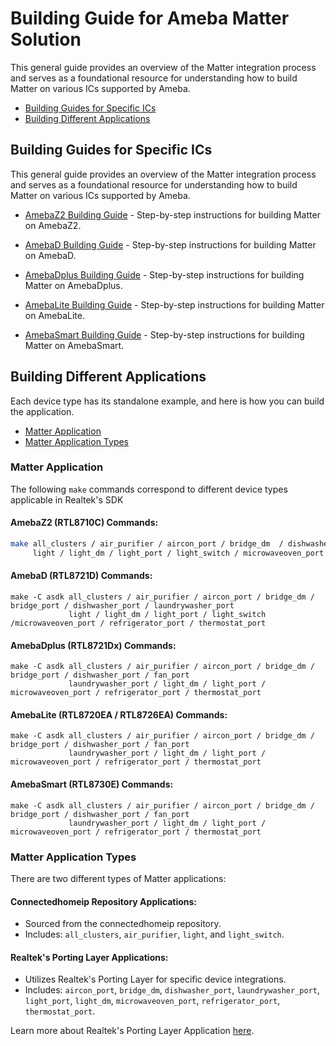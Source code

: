 # Building Guide for Ameba Matter Solution

This general guide provides an overview of the Matter integration process and serves as a foundational resource for understanding how to build Matter on various ICs supported by Ameba.

- [Building Guides for Specific ICs](#building-guides-for-specific-ics)
- [Building Different Applications](#building-different-applications)

## Building Guides for Specific ICs

This general guide provides an overview of the Matter integration process and serves as a foundational resource for understanding how to build Matter on various ICs supported by Ameba.

- [AmebaZ2 Building Guide](https://github.com/Ameba-AIoT/ameba-matter/blob/main/docs/amebaz2_general_build.md) - Step-by-step instructions for building Matter on AmebaZ2.

- [AmebaD Building Guide](https://github.com/Ameba-AIoT/ameba-matter/blob/main/docs/amebad_general_build.md) - Step-by-step instructions for building Matter on AmebaD.

- [AmebaDplus Building Guide](amebadplus_general_build.md) - Step-by-step instructions for building Matter on AmebaDplus.

- [AmebaLite Building Guide](amebalite_general_build.md) - Step-by-step instructions for building Matter on AmebaLite.

- [AmebaSmart Building Guide](amebasmart_general_build.md) - Step-by-step instructions for building Matter on AmebaSmart.

## Building Different Applications

Each device type has its standalone example, and here is how you can build the application.

- [Matter Application](#matter-application)
- [Matter Application Types](#matter-application-types)

### Matter Application

The following `make` commands correspond to different device types applicable in Realtek's SDK

#### AmebaZ2 (RTL8710C) Commands:

```bash
make all_clusters / air_purifier / aircon_port / bridge_dm  / dishwasher_port / laundrywasher_port
     light / light_dm / light_port / light_switch / microwaveoven_port / refrigerator_port / thermostat_port
```

#### AmebaD (RTL8721D) Commands:

```
make -C asdk all_clusters / air_purifier / aircon_port / bridge_dm / bridge_port / dishwasher_port / laundrywasher_port
             light / light_dm / light_port / light_switch /microwaveoven_port / refrigerator_port / thermostat_port
```

#### AmebaDplus (RTL8721Dx) Commands:

```
make -C asdk all_clusters / air_purifier / aircon_port / bridge_dm / bridge_port / dishwasher_port / fan_port
             laundrywasher_port / light_dm / light_port / microwaveoven_port / refrigerator_port / thermostat_port
```

#### AmebaLite (RTL8720EA / RTL8726EA) Commands:

```
make -C asdk all_clusters / air_purifier / aircon_port / bridge_dm / bridge_port / dishwasher_port / fan_port
             laundrywasher_port / light_dm / light_port / microwaveoven_port / refrigerator_port / thermostat_port
```

#### AmebaSmart (RTL8730E) Commands:

```
make -C asdk all_clusters / air_purifier / aircon_port / bridge_dm / bridge_port / dishwasher_port / fan_port
             laundrywasher_port / light_dm / light_port / microwaveoven_port / refrigerator_port / thermostat_port
```

### Matter Application Types

There are two different types of Matter applications:

#### Connectedhomeip Repository Applications:
- Sourced from the connectedhomeip repository.
- Includes: `all_clusters`, `air_purifier`, `light`, and `light_switch`.

#### Realtek's Porting Layer Applications:
- Utilizes Realtek's Porting Layer for specific device integrations.
- Includes: `aircon_port`, `bridge_dm`, `dishwasher_port`, `laundrywasher_port`, `light_port`, `light_dm`, `microwaveoven_port`, `refrigerator_port`, `thermostat_port`.

Learn more about Realtek's Porting Layer Application [here](https://github.com/Ameba-AIoT/ameba-matter/blob/main/docs/matter_porting_layer_guide.md).
